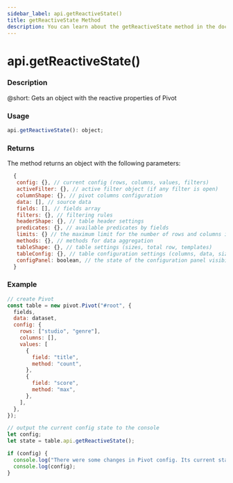 ```yaml
---
sidebar_label: api.getReactiveState()
title: getReactiveState Method
description: You can learn about the getReactiveState method in the documentation of the DHTMLX JavaScript Pivot library. Browse developer guides and API reference, try out code examples and live demos, and download a free 30-day evaluation version of DHTMLX Pivot.
---
```


# api.getReactiveState()

### Description

@short: Gets an object with the reactive properties of Pivot

### Usage

~~~jsx {}
api.getReactiveState(): object;
~~~

### Returns

The method returns an object with the following parameters:

~~~jsx {}
  {
   config: {}, // current config (rows, columns, values, filters)
   activeFilter: {}, // active filter object (if any filter is open) 
   columnShape: {}, // pivot columns configuration
   data: [], // source data
   fields: [], // fields array
   filters: {}, // filtering rules
   headerShape: {}, // table header settings
   predicates: {}, // available predicates by fields
   limits: {} // the maximum limit for the number of rows and columns in the dataset
   methods: {}, // methods for data aggregation
   tableShape: {}, // table settings (sizes, total row, templates)
   tableConfig: {}, // table configuration settings (columns, data, sizes, tree mode, footer)
   configPanel: boolean, // the state of the configuration panel visibility 
  }  
~~~

### Example

~~~jsx {22-28}
// create Pivot
const table = new pivot.Pivot("#root", {
  fields,
  data: dataset,
  config: {
    rows: ["studio", "genre"],
    columns: [],
    values: [
      {
        field: "title",
        method: "count",
      },
      {
        field: "score",
        method: "max",
      },
    ],
  },
});

// output the current config state to the console
let config;
let state = table.api.getReactiveState();

if (config) {
  console.log("There were some changes in Pivot config. Its current state:");
  console.log(config);
}
~~~
